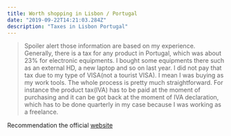 ```yaml
---
title: Worth shopping in Lisbon / Portugal
date: "2019-09-22T14:21:03.284Z"
description: "Taxes in Lisbon Portugal"
---
```


> Spoiler alert those information are based on my experience. 
> Generally, there is a tax for any product in Portugal, which was about 23% for electronic equipments. 
> I bought some equipments there such as an external HD, a new laptop and so on last year. I did not pay that tax due to 
> my type of VISA(not a tourist VISA). I mean I was buying as my work tools. The whole process is pretty much straightforward. 
> For instance the product tax(IVA) has to be paid at the moment of purchasing and it can be got back at the moment of IVA declaration, 
> which has to be done quarterly in my case because I was working as a freelance. 

Recommendation the official [website](https://www.portaldasfinancas.gov.pt/at/html/index.html) 

